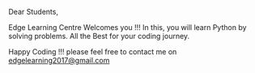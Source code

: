Dear Students, 

Edge Learning Centre Welcomes you !!!
In this, you will learn Python by solving problems. All the Best for your coding journey.

Happy Coding !!!
please feel free to contact me on  edgelearning2017@gmail.com
